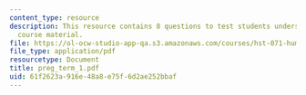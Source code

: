 ```yaml
---
content_type: resource
description: This resource contains 8 questions to test students understanding of
  course material.
file: https://ol-ocw-studio-app-qa.s3.amazonaws.com/courses/hst-071-human-reproductive-biology-fall-2005/61f2623a916e48a8e75f6d2ae252bbaf_preg_term_1.pdf
file_type: application/pdf
resourcetype: Document
title: preg_term_1.pdf
uid: 61f2623a-916e-48a8-e75f-6d2ae252bbaf
---
```

